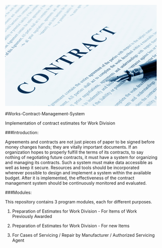 ![CommandCam Scripts](Resources/contract.jpg)

#Works-Contract-Management-System

Implementation of contract estimates for Work Division


###Introduction:

Agreements and contracts are not just pieces of paper to be signed before money changes hands; they are vitally important documents. If an organization hopes to properly fulfill the terms of its contracts, to say nothing of negotiating future contracts, it must have a system for organizing and managing its contracts. Such a system must make data accessible as well as keep it secure. Resources and tools should be incorporated wherever possible to design and implement a system within the available budget. After it is implemented, the effectiveness of the contract management system should be continuously monitored and evaluated.


###Modules:

This repository contains 3 program modules, each for different purposes.

1. Preparation of Estimates for Work Division - For Items of Work Previously Awarded

2. Preparation of Estimates for Work Division - For new Items

3. For Cases of Servicing / Repair by
Manufacturer / Authorized Servicing Agent